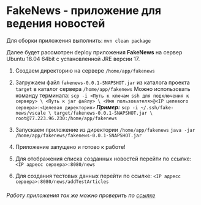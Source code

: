# FakeNews - приложение для ведения новостей

Для сборки приложения выполнить:
`mvn clean package`

Далее будет рассмотрен deploy приложения **FakeNews** на сервер Ubuntu 18.04 64bit с установленной JRE версии 17.

1. Создаем директорию на сервере `/home/app/fakenews`

2. Загружаем файл `fakenews-0.0.1-SNAPSHOT.jar` из каталога проекта `target` в каталог сервера `/home/app/fakenews`
Можно использовать команду терминала:
   `scp -i <Путь к ключам ssh для подключения к серверу> \
   <Путь к jar файлу> \
   <Имя пользователя>@<IP целевого сервера>:<Целевая директория>`
   **_Пример:_**
   `scp -i ~/.ssh/fake-news/vscale \
   target/fakenews-0.0.1-SNAPSHOT.jar \
   root@77.223.96.230:/home/app/fakenews`

3. Запускаем приложение из директории `/home/app/fakenews`
   `java -jar /home/app/fakenews/fakenews-0.0.1-SNAPSHOT.jar`

4. Приложение запущено и готово к работе!

5. Для отображения списка созданных новостей перейти по ссылке:
   `<IP адресс сервера>:8080/news`

6. Для создания тестовых данных перейти по ссылке:
   `<IP адресс сервера>:8080/news/addTestArticles`

###### Работу приложения так же можно проверить по [ссылке](http://fakenews.11th.site/news)
